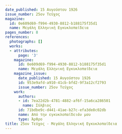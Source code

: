 ```yaml
---
date_published: 15 Αυγούστου 1926
issue_number: 25ον Τεύχος
magazine:
  id: 0e609d69-f994-4930-8812-b188175f35d1
  name: Μεγάλη Ελληνική Εγκυκλοπαίδεια
pages_number: 8
references:
  photographs: []
  works:
  - attributes:
      page: '3'
    magazine:
      id: 0e609d69-f994-4930-8812-b188175f35d1
      name: Μεγάλη Ελληνική Εγκυκλοπαίδεια
    magazine_issue:
      date_published: 15 Αυγούστου 1926
      id: 953e9afd-a910-41cb-bfd2-9f3a12cf2793
      issue_number: 25ον Τεύχος
    work:
      authors:
      - id: 7ea22d2b-4781-4882-af6f-15a6ca286501
        name: Σύλβιος
      id: 71bdbe9c-d441-41ae-b27c-efa3de8c02db
      name: Από την εγκυκλοπαίδειάν μου
      type: Άρθρο
title: 25ον Τεύχος - Μεγάλη Ελληνική Εγκυκλοπαίδεια
---
```


